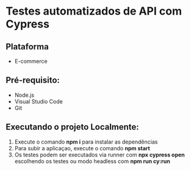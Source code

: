 # Testes automatizados de API com Cypress

## Plataforma
- E-commerce

## Pré-requisito:
- Node.js
- Visual Studio Code
- Git

## Executando o projeto Localmente:

1. Execute o comando **npm i** para instalar as dependências
2. Para subir a aplicaçao, execute o comando **npm start** 
3. Os testes podem ser executados via runner com **npx cypress open** escolhendo os testes ou modo headless com **npm run cy:run**
